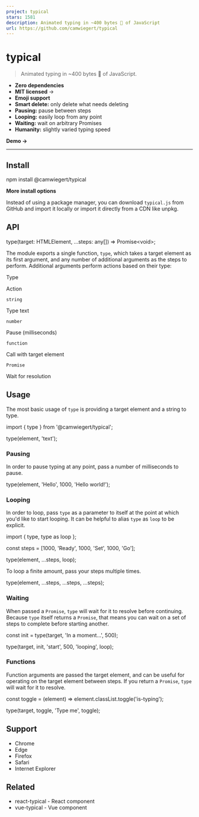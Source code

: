 ```yaml
---
project: typical
stars: 1581
description: Animated typing in ~400 bytes 🐡 of JavaScript
url: https://github.com/camwiegert/typical
---
```


typical
=======

> Animated typing in ~400 bytes 🐡 of JavaScript.

-   **Zero dependencies**
-   **MIT licensed** →
-   **Emoji support**
-   **Smart delete:** only delete what needs deleting
-   **Pausing:** pause between steps
-   **Looping:** easily loop from any point
-   **Waiting:** wait on arbitrary Promises
-   **Humanity:** slightly varied typing speed

**Demo →**

* * *

Install
-------

npm install @camwiegert/typical

**More install options**

Instead of using a package manager, you can download `typical.js` from GitHub and import it locally or import it directly from a CDN like unpkg.

API
---

type(target: HTMLElement, ...steps: any\[\]) \=\> Promise<void\>;

The module exports a single function, `type`, which takes a target element as its first argument, and any number of additional arguments as the steps to perform. Additional arguments perform actions based on their type:

Type

Action

`string`

Type text

`number`

Pause (milliseconds)

`function`

Call with target element

`Promise`

Wait for resolution

Usage
-----

The most basic usage of `type` is providing a target element and a string to type.

import { type } from '@camwiegert/typical';

type(element, 'text');

### Pausing

In order to pause typing at any point, pass a number of milliseconds to pause.

type(element, 'Hello', 1000, 'Hello world!');

### Looping

In order to loop, pass `type` as a parameter to itself at the point at which you'd like to start looping. It can be helpful to alias `type` as `loop` to be explicit.

import {
    type,
    type as loop
};

const steps \= \[1000, 'Ready', 1000, 'Set', 1000, 'Go'\];

type(element, ...steps, loop);

To loop a finite amount, pass your steps multiple times.

type(element, ...steps, ...steps, ...steps);

### Waiting

When passed a `Promise`, `type` will wait for it to resolve before continuing. Because `type` itself returns a `Promise`, that means you can wait on a set of steps to complete before starting another.

const init \= type(target, 'In a moment...', 500);

type(target, init, 'start', 500, 'looping', loop);

### Functions

Function arguments are passed the target element, and can be useful for operating on the target element between steps. If you return a `Promise`, `type` will wait for it to resolve.

const toggle \= (element) \=>
    element.classList.toggle('is-typing');

type(target, toggle, 'Type me', toggle);

Support
-------

-   Chrome
-   Edge
-   Firefox
-   Safari
-   Internet Explorer

Related
-------

-   react-typical - React component
-   vue-typical - Vue component
